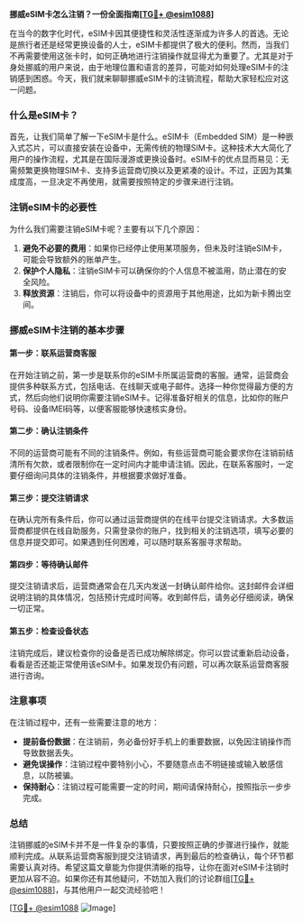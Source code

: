 **挪威eSIM卡怎么注销？一份全面指南[[TG💪+ @esim1088](https://t.me/s/esim1088)]**

在当今的数字化时代，eSIM卡因其便捷性和灵活性逐渐成为许多人的首选。无论是旅行者还是经常更换设备的人士，eSIM卡都提供了极大的便利。然而，当我们不再需要使用这张卡时，如何正确地进行注销操作就显得尤为重要了。尤其是对于身处挪威的用户来说，由于地理位置和语言的差异，可能对如何处理eSIM卡的注销感到困惑。今天，我们就来聊聊挪威eSIM卡的注销流程，帮助大家轻松应对这一问题。

### 什么是eSIM卡？

首先，让我们简单了解一下eSIM卡是什么。eSIM卡（Embedded SIM）是一种嵌入式芯片，可以直接安装在设备中，无需传统的物理SIM卡。这种技术大大简化了用户的操作流程，尤其是在国际漫游或更换设备时。eSIM卡的优点显而易见：无需频繁更换物理SIM卡、支持多运营商切换以及更紧凑的设计。不过，正因为其集成度高，一旦决定不再使用，就需要按照特定的步骤来进行注销。

### 注销eSIM卡的必要性

为什么我们需要注销eSIM卡呢？主要有以下几个原因：

1. **避免不必要的费用**：如果你已经停止使用某项服务，但未及时注销eSIM卡，可能会导致额外的账单产生。
2. **保护个人隐私**：注销eSIM卡可以确保你的个人信息不被滥用，防止潜在的安全风险。
3. **释放资源**：注销后，你可以将设备中的资源用于其他用途，比如为新卡腾出空间。

### 挪威eSIM卡注销的基本步骤

#### 第一步：联系运营商客服

在开始注销之前，第一步是联系你的eSIM卡所属运营商的客服。通常，运营商会提供多种联系方式，包括电话、在线聊天或电子邮件。选择一种你觉得最方便的方式，然后向他们说明你需要注销eSIM卡。记得准备好相关的信息，比如你的账户号码、设备IMEI码等，以便客服能够快速核实身份。

#### 第二步：确认注销条件

不同的运营商可能有不同的注销条件。例如，有些运营商可能会要求你在注销前结清所有欠款，或者限制你在一定时间内才能申请注销。因此，在联系客服时，一定要仔细询问具体的注销条件，并根据要求做好准备。

#### 第三步：提交注销请求

在确认完所有条件后，你可以通过运营商提供的在线平台提交注销请求。大多数运营商都提供在线自助服务，只需登录你的账户，找到相关的注销选项，填写必要的信息并提交即可。如果遇到任何困难，可以随时联系客服寻求帮助。

#### 第四步：等待确认邮件

提交注销请求后，运营商通常会在几天内发送一封确认邮件给你。这封邮件会详细说明注销的具体情况，包括预计完成时间等。收到邮件后，请务必仔细阅读，确保一切正常。

#### 第五步：检查设备状态

注销完成后，建议检查你的设备是否已成功解除绑定。你可以尝试重新启动设备，看看是否还能正常使用该eSIM卡。如果发现仍有问题，可以再次联系运营商客服进行咨询。

### 注意事项

在注销过程中，还有一些需要注意的地方：

- **提前备份数据**：在注销前，务必备份好手机上的重要数据，以免因注销操作而导致数据丢失。
- **避免误操作**：注销过程中要特别小心，不要随意点击不明链接或输入敏感信息，以防被骗。
- **保持耐心**：注销过程可能需要一定的时间，期间请保持耐心，按照指示一步步完成。

### 总结

注销挪威的eSIM卡并不是一件复杂的事情，只要按照正确的步骤进行操作，就能顺利完成。从联系运营商客服到提交注销请求，再到最后的检查确认，每个环节都需要认真对待。希望这篇文章能为你提供清晰的指导，让你在面对eSIM卡注销时更加从容不迫。如果你还有其他疑问，不妨加入我们的讨论群组[[TG💪+ @esim1088](https://t.me/s/esim1088)]，与其他用户一起交流经验吧！

[[TG💪+ @esim1088](https://t.me/s/esim1088) ![Image](https://i.postimg.cc/4NQfJmqS/Snipaste-2025-05-13-00-14-12.png)]